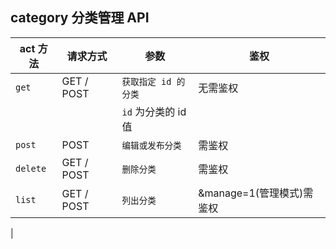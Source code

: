 ## category 分类管理 API

| act 方法  | 请求方式    | 参数                                                    | 鉴权               |
| --------- | ---------- | ------------------------------------------------------- | ----------------- |
| `get`     | GET / POST | `获取指定 id 的分类`                             | 无需鉴权   |
|           |            | `id` 为分类的 id 值
| `post`    | POST       | `编辑或发布分类`                                 | 需鉴权   |
| `delete`  | GET / POST | `删除分类`                                      | 需鉴权   |
| `list`    | GET / POST | `列出分类`                                      | &manage=1(管理模式)需鉴权   |
|